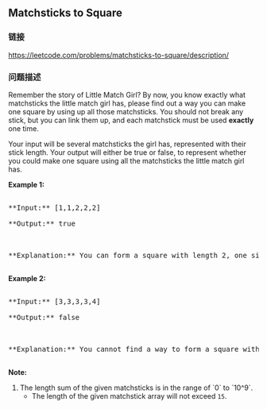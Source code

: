## Matchsticks to Square  
### 链接  
https://leetcode.com/problems/matchsticks-to-square/description/  
### 问题描述
Remember the story of Little Match Girl? By now, you know exactly what matchsticks the little match girl has, please find out a way you can make one square by using up all those matchsticks. You should not break any stick, but you can link them up, and each matchstick must be used **exactly** one time.

 Your input will be several matchsticks the girl has, represented with their stick length. Your output will either be true or false, to represent whether you could make one square using all the matchsticks the little match girl has.

**Example 1:**<br />
<pre>
**Input:** [1,1,2,2,2]
**Output:** true

**Explanation:** You can form a square with length 2, one side of the square came two sticks with length 1.
</pre>


**Example 2:**<br />
<pre>
**Input:** [3,3,3,3,4]
**Output:** false

**Explanation:** You cannot find a way to form a square with all the matchsticks.
</pre>


**Note:**<br>
<ol>
<li>The length sum of the given matchsticks is in the range of `0` to `10^9`.
- The length of the given matchstick array will not exceed `15`.
</ol>

